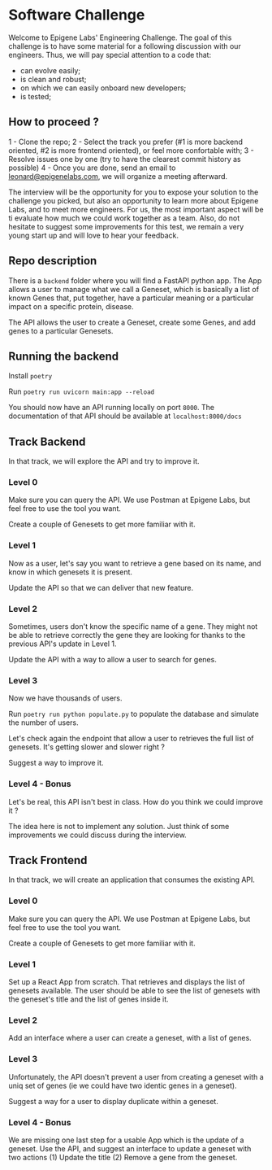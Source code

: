 # Software Challenge

Welcome to Epigene Labs' Engineering Challenge. The goal of this challenge is to have some material for a following discussion with our engineers. Thus, we will pay special attention to a code that:

- can evolve easily; 
- is clean and robust;
- on which we can easily onboard new developers;
- is tested;

## How to proceed ?

1 - Clone the repo;
2 - Select the track you prefer (#1 is more backend oriented, #2 is more frontend oriented), or feel more confortable with;
3 - Resolve issues one by one (try to have the clearest commit history as possible)
4 - Once you are done, send an email to leonard@epigenelabs.com, we will organize a meeting afterward.

The interview will be the opportunity for you to expose your solution to the challenge you picked, but also an opportunity to learn more about Epigene Labs, and to meet more engineers. For us, the most important aspect will be ti evaluate how much we could work together as a team. Also, do not hesitate to suggest some improvements for this test, we remain a very young start up and will love to hear your feedback. 

## Repo description

There is a `backend` folder where you will find a FastAPI python app. The App allows a user to manage what we call a Geneset, which is basically a list of known Genes that, put together, have a particular meaning or a particular impact on a specific protein, disease.

The API allows the user to create a Geneset, create some Genes, and add genes to a particular Genesets.

## Running the backend

Install `poetry`

Run `poetry run uvicorn main:app --reload`

You should now have an API running locally on port `8000`. The documentation of that API should be available at `localhost:8000/docs`

## Track Backend

In that track, we will explore the API and try to improve it.

### Level 0

Make sure you can query the API. We use Postman at Epigene Labs, but feel free to use the tool you want.

Create a couple of Genesets to get more familiar with it. 

### Level 1

Now as a user, let's say you want to retrieve a gene based on its name, and know in which genesets it is present. 

Update the API so that we can deliver that new feature.

### Level 2

Sometimes, users don't know the specific name of a gene. They might not be able to retrieve correctly the gene they are looking for thanks to the previous API's update in Level 1. 

Update the API with a way to allow a user to search for genes.


### Level 3

Now we have thousands of users. 

Run `poetry run python populate.py` to populate the database and simulate the number of users. 

Let's check again the endpoint that allow a user to retrieves the full list of genesets. It's getting slower and slower right ? 

Suggest a way to improve it.

### Level 4 - Bonus

Let's be real, this API isn't best in class. How do you think we could improve it ?

The idea here is not to implement any solution. Just think of some improvements we could discuss during the interview.


## Track Frontend

In that track, we will create an application that consumes the existing API.

### Level 0

Make sure you can query the API. We use Postman at Epigene Labs, but feel free to use the tool you want.

Create a couple of Genesets to get more familiar with it. 

### Level 1

Set up a React App from scratch. That retrieves and displays the list of genesets available. The user should be able to see the list of genesets with the geneset's title and the list of genes inside it.

### Level 2

Add an interface where a user can create a geneset, with a list of genes.

### Level 3

Unfortunately, the API doesn't prevent a user from creating a geneset with a uniq set of genes (ie we could have two identic genes in a geneset). 

Suggest a way for a user to display duplicate within a geneset.

### Level 4 - Bonus

We are missing one last step for a usable App which is the update of a geneset. Use the API, and suggest an interface to update a geneset with two actions (1) Update the title (2) Remove a gene from the geneset. 
